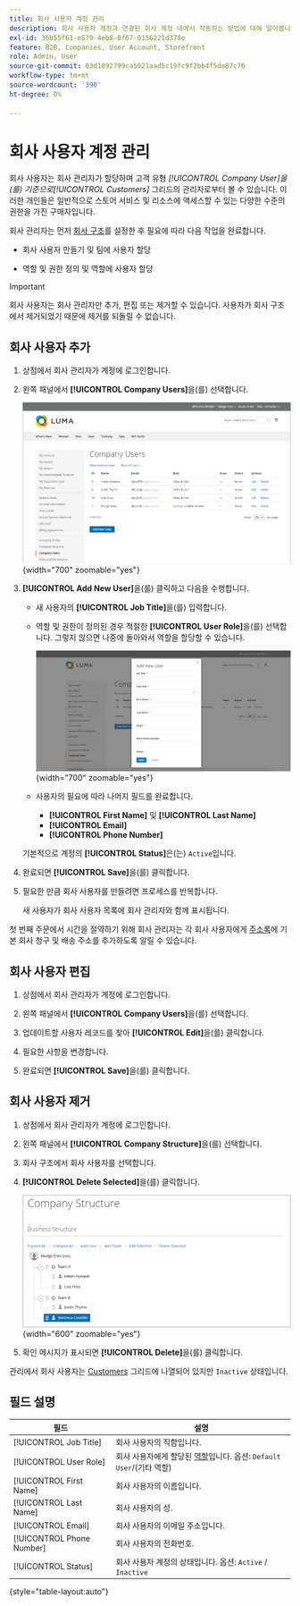```yaml
---
title: 회사 사용자 계정 관리
description: 회사 사용자 계정과 연결된 회사 계정 내에서 작동하는 방법에 대해 알아봅니다.
exl-id: 36b55f61-e579-4eb8-8f67-0156221d378e
feature: B2B, Companies, User Account, Storefront
role: Admin, User
source-git-commit: 03d1892799ca5021aad5c19fc9f2bb4f5da87c76
workflow-type: tm+mt
source-wordcount: '390'
ht-degree: 0%

---
```


# 회사 사용자 계정 관리

회사 사용자는 회사 관리자가 할당하며 고객 유형 _[!UICONTROL Company User]_을(를) 기준으로_[!UICONTROL Customers]_ 그리드의 관리자로부터 볼 수 있습니다. 이러한 개인들은 일반적으로 스토어 서비스 및 리소스에 액세스할 수 있는 다양한 수준의 권한을 가진 구매자입니다.

회사 관리자는 먼저 [회사 구조](account-company-structure.md)를 설정한 후 필요에 따라 다음 작업을 완료합니다.

- 회사 사용자 만들기 및 팀에 사용자 할당

- 역할 및 권한 정의 및 역할에 사용자 할당

>[!IMPORTANT]
>
>회사 사용자는 회사 관리자만 추가, 편집 또는 제거할 수 있습니다. 사용자가 회사 구조에서 제거되었기 때문에 제거를 되돌릴 수 없습니다.

## 회사 사용자 추가

1. 상점에서 회사 관리자가 계정에 로그인합니다.

1. 왼쪽 패널에서 **[!UICONTROL Company Users]**&#x200B;을(를) 선택합니다.

   ![회사 사용자](./assets/company-users-list-storefront.png){width="700" zoomable="yes"}

1. **[!UICONTROL Add New User]**&#x200B;을(를) 클릭하고 다음을 수행합니다.

   - 새 사용자의 **[!UICONTROL Job Title]**&#x200B;을(를) 입력합니다.

   - 역할 및 권한이 정의된 경우 적절한 **[!UICONTROL User Role]**&#x200B;을(를) 선택합니다. 그렇지 않으면 나중에 돌아와서 역할을 할당할 수 있습니다.

     ![새 사용자 추가](./assets/company-structure-users-add.png){width="700" zoomable="yes"}

   - 사용자의 필요에 따라 나머지 필드를 완료합니다.

      - **[!UICONTROL First Name]** 및 **[!UICONTROL Last Name]**
      - **[!UICONTROL Email]**
      - **[!UICONTROL Phone Number]**

   기본적으로 계정의 **[!UICONTROL Status]**&#x200B;은(는) `Active`입니다.

1. 완료되면 **[!UICONTROL Save]**&#x200B;을(를) 클릭합니다.

1. 필요한 만큼 회사 사용자를 만들려면 프로세스를 반복합니다.

   새 사용자가 회사 사용자 목록에 회사 관리자와 함께 표시됩니다.

첫 번째 주문에서 시간을 절약하기 위해 회사 관리자는 각 회사 사용자에게 [주소록](../customers/account-dashboard-address-book.md)에 기본 회사 청구 및 배송 주소를 추가하도록 알릴 수 있습니다.

## 회사 사용자 편집

1. 상점에서 회사 관리자가 계정에 로그인합니다.

1. 왼쪽 패널에서 **[!UICONTROL Company Users]**&#x200B;을(를) 선택합니다.

1. 업데이트할 사용자 레코드를 찾아 **[!UICONTROL Edit]**&#x200B;을(를) 클릭합니다.

1. 필요한 사항을 변경합니다.

1. 완료되면 **[!UICONTROL Save]**&#x200B;을(를) 클릭합니다.

## 회사 사용자 제거

1. 상점에서 회사 관리자가 계정에 로그인합니다.

1. 왼쪽 패널에서 **[!UICONTROL Company Structure]**&#x200B;을(를) 선택합니다.

1. 회사 구조에서 회사 사용자를 선택합니다.

1. **[!UICONTROL Delete Selected]**&#x200B;을(를) 클릭합니다.

   ![사용자 삭제](./assets/company-structure-delete-user.png){width="600" zoomable="yes"}

1. 확인 메시지가 표시되면 **[!UICONTROL Delete]**&#x200B;을(를) 클릭합니다.

관리에서 회사 사용자는 [Customers](../customers/customers-all.md) 그리드에 나열되어 있지만 `Inactive` 상태입니다.

## 필드 설명

| 필드 | 설명 |
|--------------|---------------|
| [!UICONTROL Job Title] | 회사 사용자의 직함입니다. |
| [!UICONTROL User Role] | 회사 사용자에게 할당된 [역할](account-company-roles-permissions.md)입니다. 옵션: `Default User`/(기타 역할) |
| [!UICONTROL First Name] | 회사 사용자의 이름입니다. |
| [!UICONTROL Last Name] | 회사 사용자의 성. |
| [!UICONTROL Email] | 회사 사용자의 이메일 주소입니다. |
| [!UICONTROL Phone Number] | 회사 사용자의 전화번호. |
| [!UICONTROL Status] | 회사 사용자 계정의 상태입니다. 옵션: `Active` / `Inactive` |

{style="table-layout:auto"}
